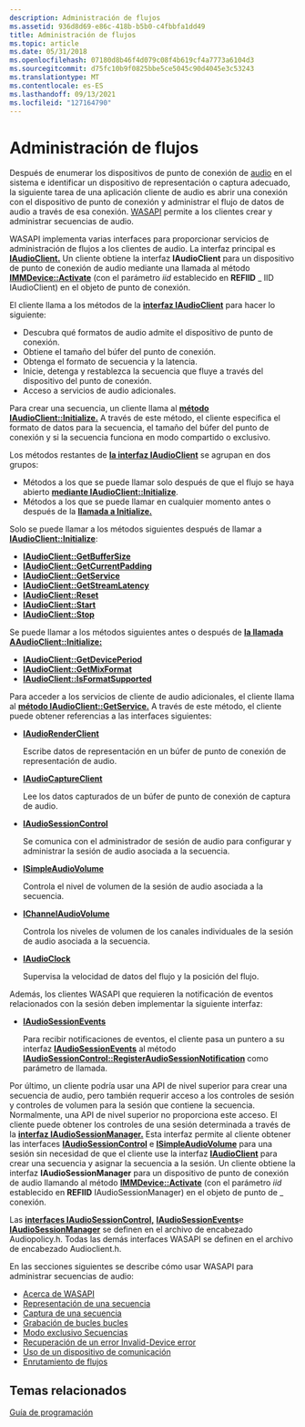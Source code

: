 ```yaml
---
description: Administración de flujos
ms.assetid: 936d8d69-e86c-418b-b5b0-c4fbbfa1dd49
title: Administración de flujos
ms.topic: article
ms.date: 05/31/2018
ms.openlocfilehash: 07180d8b46f4d079c08f4b619cf4a7773a6104d3
ms.sourcegitcommit: d75fc10b9f0825bbe5ce5045c90d4045e3c53243
ms.translationtype: MT
ms.contentlocale: es-ES
ms.lasthandoff: 09/13/2021
ms.locfileid: "127164790"
---
```

# <a name="stream-management"></a>Administración de flujos

Después de enumerar los dispositivos de punto de conexión de [audio](audio-endpoint-devices.md) en el sistema e identificar un dispositivo de representación o captura adecuado, la siguiente tarea de una aplicación cliente de audio es abrir una conexión con el dispositivo de punto de conexión y administrar el flujo de datos de audio a través de esa conexión. [WASAPI](wasapi.md) permite a los clientes crear y administrar secuencias de audio.

WASAPI implementa varias interfaces para proporcionar servicios de administración de flujos a los clientes de audio. La interfaz principal es [**IAudioClient.**](/windows/desktop/api/Audioclient/nn-audioclient-iaudioclient) Un cliente obtiene la interfaz **IAudioClient** para un dispositivo de punto de conexión de audio mediante una llamada al método [**IMMDevice::Activate**](/windows/desktop/api/Mmdeviceapi/nf-mmdeviceapi-immdevice-activate) (con el parámetro *iid* establecido en **REFIID** \_ IID IAudioClient) en el objeto de punto de conexión.

El cliente llama a los métodos de la [**interfaz IAudioClient**](/windows/desktop/api/Audioclient/nn-audioclient-iaudioclient) para hacer lo siguiente:

-   Descubra qué formatos de audio admite el dispositivo de punto de conexión.
-   Obtiene el tamaño del búfer del punto de conexión.
-   Obtenga el formato de secuencia y la latencia.
-   Inicie, detenga y restablezca la secuencia que fluye a través del dispositivo del punto de conexión.
-   Acceso a servicios de audio adicionales.

Para crear una secuencia, un cliente llama al [**método IAudioClient::Initialize.**](/windows/desktop/api/Audioclient/nf-audioclient-iaudioclient-initialize) A través de este método, el cliente especifica el formato de datos para la secuencia, el tamaño del búfer del punto de conexión y si la secuencia funciona en modo compartido o exclusivo.

Los métodos restantes de [**la interfaz IAudioClient**](/windows/desktop/api/Audioclient/nn-audioclient-iaudioclient) se agrupan en dos grupos:

-   Métodos a los que se puede llamar solo después de que el flujo se haya abierto [**mediante IAudioClient::Initialize**](/windows/desktop/api/Audioclient/nf-audioclient-iaudioclient-initialize).
-   Métodos a los que se puede llamar en cualquier momento antes o después de la [**llamada a Initialize.**](/windows/desktop/api/Audioclient/nf-audioclient-iaudioclient-initialize)

Solo se puede llamar a los métodos siguientes después de llamar a [**IAudioClient::Initialize**](/windows/desktop/api/Audioclient/nf-audioclient-iaudioclient-initialize):

-   [**IAudioClient::GetBufferSize**](/windows/desktop/api/Audioclient/nf-audioclient-iaudioclient-getbuffersize)
-   [**IAudioClient::GetCurrentPadding**](/windows/desktop/api/Audioclient/nf-audioclient-iaudioclient-getcurrentpadding)
-   [**IAudioClient::GetService**](/windows/desktop/api/Audioclient/nf-audioclient-iaudioclient-getservice)
-   [**IAudioClient::GetStreamLatency**](/windows/desktop/api/Audioclient/nf-audioclient-iaudioclient-getstreamlatency)
-   [**IAudioClient::Reset**](/windows/desktop/api/Audioclient/nf-audioclient-iaudioclient-reset)
-   [**IAudioClient::Start**](/windows/desktop/api/Audioclient/nf-audioclient-iaudioclient-start)
-   [**IAudioClient::Stop**](/windows/desktop/api/Audioclient/nf-audioclient-iaudioclient-stop)

Se puede llamar a los métodos siguientes antes o después de [**la llamada AAudioClient::Initialize:**](/windows/desktop/api/Audioclient/nf-audioclient-iaudioclient-initialize)

-   [**IAudioClient::GetDevicePeriod**](/windows/desktop/api/Audioclient/nf-audioclient-iaudioclient-getdeviceperiod)
-   [**IAudioClient::GetMixFormat**](/windows/desktop/api/Audioclient/nf-audioclient-iaudioclient-getmixformat)
-   [**IAudioClient::IsFormatSupported**](/windows/desktop/api/Audioclient/nf-audioclient-iaudioclient-isformatsupported)

Para acceder a los servicios de cliente de audio adicionales, el cliente llama al [**método IAudioClient::GetService.**](/windows/desktop/api/Audioclient/nf-audioclient-iaudioclient-getservice) A través de este método, el cliente puede obtener referencias a las interfaces siguientes:

-   [**IAudioRenderClient**](/windows/desktop/api/Audioclient/nn-audioclient-iaudiorenderclient)

    Escribe datos de representación en un búfer de punto de conexión de representación de audio.

-   [**IAudioCaptureClient**](/windows/desktop/api/Audioclient/nn-audioclient-iaudiocaptureclient)

    Lee los datos capturados de un búfer de punto de conexión de captura de audio.

-   [**IAudioSessionControl**](/windows/desktop/api/Audiopolicy/nn-audiopolicy-iaudiosessioncontrol)

    Se comunica con el administrador de sesión de audio para configurar y administrar la sesión de audio asociada a la secuencia.

-   [**ISimpleAudioVolume**](/windows/desktop/api/Audioclient/nn-audioclient-isimpleaudiovolume)

    Controla el nivel de volumen de la sesión de audio asociada a la secuencia.

-   [**IChannelAudioVolume**](/windows/desktop/api/Audioclient/nn-audioclient-ichannelaudiovolume)

    Controla los niveles de volumen de los canales individuales de la sesión de audio asociada a la secuencia.

-   [**IAudioClock**](/windows/desktop/api/Audioclient/nn-audioclient-iaudioclock)

    Supervisa la velocidad de datos del flujo y la posición del flujo.

Además, los clientes WASAPI que requieren la notificación de eventos relacionados con la sesión deben implementar la siguiente interfaz:

-   [**IAudioSessionEvents**](/windows/desktop/api/Audiopolicy/nn-audiopolicy-iaudiosessionevents)

    Para recibir notificaciones de eventos, el cliente pasa un puntero a su interfaz [**IAudioSessionEvents**](/windows/desktop/api/Audiopolicy/nn-audiopolicy-iaudiosessionevents) al método [**IAudioSessionControl::RegisterAudioSessionNotification**](/windows/desktop/api/Audiopolicy/nf-audiopolicy-iaudiosessioncontrol-registeraudiosessionnotification) como parámetro de llamada.

Por último, un cliente podría usar una API de nivel superior para crear una secuencia de audio, pero también requerir acceso a los controles de sesión y controles de volumen para la sesión que contiene la secuencia. Normalmente, una API de nivel superior no proporciona este acceso. El cliente puede obtener los controles de una sesión determinada a través de la [**interfaz IAudioSessionManager.**](/windows/desktop/api/Audiopolicy/nn-audiopolicy-iaudiosessionmanager) Esta interfaz permite al cliente obtener las interfaces [**IAudioSessionControl**](/windows/desktop/api/Audiopolicy/nn-audiopolicy-iaudiosessioncontrol) e [**ISimpleAudioVolume**](/windows/desktop/api/Audioclient/nn-audioclient-isimpleaudiovolume) para una sesión sin necesidad de que el cliente use la interfaz [**IAudioClient**](/windows/desktop/api/Audioclient/nn-audioclient-iaudioclient) para crear una secuencia y asignar la secuencia a la sesión. Un cliente obtiene la interfaz **IAudioSessionManager** para un dispositivo de punto de conexión de audio llamando al método [**IMMDevice::Activate**](/windows/desktop/api/Mmdeviceapi/nf-mmdeviceapi-immdevice-activate) (con el parámetro *iid* establecido en **REFIID** IAudioSessionManager) en el objeto de punto de \_ conexión.

Las [**interfaces IAudioSessionControl,**](/windows/desktop/api/Audiopolicy/nn-audiopolicy-iaudiosessioncontrol) [**IAudioSessionEvents**](/windows/desktop/api/Audiopolicy/nn-audiopolicy-iaudiosessionevents)e [**IAudioSessionManager**](/windows/desktop/api/Audiopolicy/nn-audiopolicy-iaudiosessionmanager) se definen en el archivo de encabezado Audiopolicy.h. Todas las demás interfaces WASAPI se definen en el archivo de encabezado Audioclient.h.

En las secciones siguientes se describe cómo usar WASAPI para administrar secuencias de audio:

-   [Acerca de WASAPI](wasapi.md)
-   [Representación de una secuencia](rendering-a-stream.md)
-   [Captura de una secuencia](capturing-a-stream.md)
-   [Grabación de bucles bucles](loopback-recording.md)
-   [Modo exclusivo Secuencias](exclusive-mode-streams.md)
-   [Recuperación de un error Invalid-Device error](recovering-from-an-invalid-device-error.md)
-   [Uso de un dispositivo de comunicación](using-the-communication-device.md)
-   [Enrutamiento de flujos](stream-routing.md)

## <a name="related-topics"></a>Temas relacionados

<dl> <dt>

[Guía de programación](programming-guide.md)
</dt> </dl>

 

 



